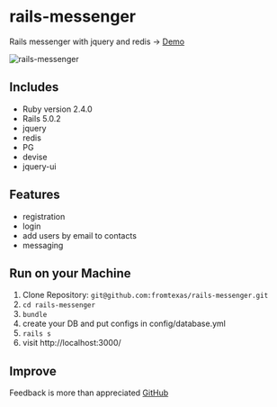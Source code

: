 # rails-messenger

Rails messenger with jquery and redis -> [Demo](http://test.crimsonraven.lclients.ru)

![rails-messenger](https://image.ibb.co/c7u8km/rails_mess.png>) 

## Includes
* Ruby version 2.4.0
* Rails 5.0.2
* jquery
* redis
* PG
* devise
* jquery-ui

## Features
* registration
* login 
* add users by email to contacts
* messaging

## Run on your Machine
   
1. Clone Repository: `git@github.com:fromtexas/rails-messenger.git`
2. `cd rails-messenger`
3. `bundle`
4. create your DB and put configs in config/database.yml
5. `rails s`
6. visit http://localhost:3000/

## Improve
Feedback is more than appreciated [GitHub](https://github.com/fromtexas)


